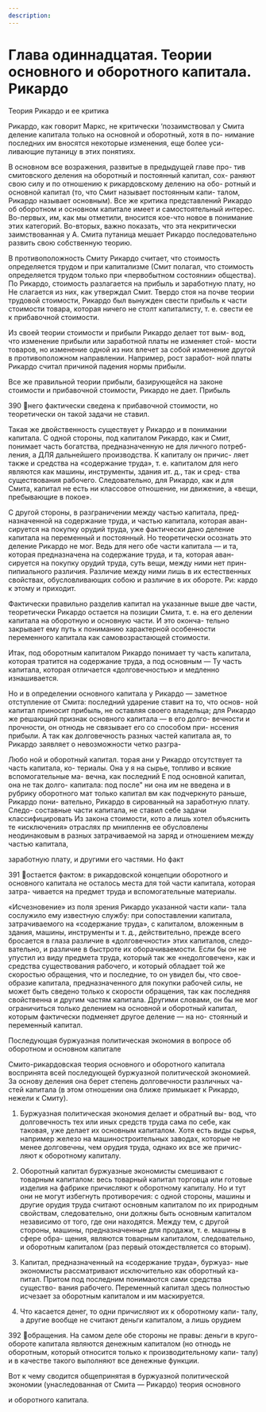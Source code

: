 ```yaml
---
description:
---
```


# Глава одиннадцатая. Теории основного и оборотного капитала. Рикардо

Теория Рикардо и ее критика

Рикардо, как говорит Маркс, не критически ‘позаимствовал у
Смита деление капитала только на основной и оборотный, хотя в по-
нимание последних им вносятся некоторые изменения, еще более уси-
ливающие путаницу в этих понятиях.

В основном все возражения, развитые в предыдущей главе про-
тив смитовского деления на оборотный и постоянный капитал, сох-
раняют свою силу и по отношению к рикардовскому делению на обо-
ротный и основной капитал (то, что Смит называет постоянным капи-
талом, Рикардо называет основным). Все же критика представлений
Рикардо об оборотном и основном капитале имеет и самостоятельный
интерес. Во-первых, им, как мы отметили, вносится кое-что новое
в понимание этих категорий. Во-вторых, важно показать, что эта
некритически заимствованная у А. Смита путаница мешает Рикардо
последовательно развить свою собственную теорию.

В противоположность Смиту Рикардо считает, что стоимость
определяется трудом и при капитализме (Смит полагал, что стоимость
определяется трудом только при «первобытном состоянии» общества).
По Рикардо, стоимость разлагается на прибыль и заработную плату,
но Не слагается из них, как утверждал Смит. Твердо стоя на почве
теории трудовой стоимости, Рикардо был вынужден свести прибыль
к части стоимости товара, которая ничего не столт капиталисту, т. е.
свести ее к прибавочной стоимости.

Из своей теории стоимости и прибыли Рикардо делает тот вым-
вод, что изменение прибыли или заработной платы не изменяет стой-
мости товаров, но изменение одной из них влечет за собой изменение
другой в противоположном направлении. Например, рост заработ-
ной платы Рикардо считал причиной падения нормы прибыли.

Все же правильной теории прибыли, базирующейся на законе
стоимости и прибавочной стоимости, Рикардо не дает. Прибыль

390
него фактически сведена к прибавочной стоимости, но теоретически
он такой задачи не ставил.

Такая же двойственность существует у Рикардо и в понимании
капитала. С одной стороны, под капиталом Рикардо, как и Смит,
понимает часть богатства, предназначенную не для личного потреб-
ления, а ДЛЯ дальнейшего производства. К капиталу он причис-
ляет также и средства на «содержание труда», т. е. капиталом для
него являются как машины, инструменты, здания ит. д., так и сред-
ства существования рабочего. Следовательно, для Рикардо, как и для
Смита, капитал не есть ни классовое отношение, ни движение, а
«вещи, пребывающие в покое».

С другой стороны, в разграничении между частью капитала, пред-
назначенной на содержание труда, и частью капитала, которая аван-
сируется на покупку орудий труда, уже фактически дано деление
капитала на переменный и постоянный. Но теоретически осознать
это деление Рикардо не мог. Ведь для него обе части капитала — и
та, которая предназначена на содержание труда, и та, которая аван-
сируется на покупку орудий труда, суть вещи, между ними нет прин-
пипиального различия. Различие между ними лишь в их естественных
свойствах, обусловливающих собою и различие в их обороте. Ри:
кардо к этому и приходит.

Фактически правильно разделив капитал на указанные выше две
части, теоретически Рикардо остается на позиции Смита, т. е. на его
делении капитала на оборотную и основную части. И это оконча-
тельно закрывает ему путь к пониманию характерной особенности
переменного капитала как самовозрастающей стоимости.

Итак, под оборотным капиталом Рикардо понимает ту часть
капитала, которая тратится на содержание труда, а под основным —
Ту часть капитала, которая отличается «долговечностью» и медленно
изнашивается.

Но и в определении основного капитала у Рикардо — заметное
отступление от Смита: последний ударение ставит на то, что основ-
ной капитал приносит прибыль, не оставляя своего владельца; для
Рикардо же решающий признак основного капитала — в его долго-
вечности и прочности, он отнюдь не связывает его со способом при-
нссения прибыли. А так как долговечность разных частей капитала
ая, то Рикардо заявляет о невозможности четко разгра-

Любо ной и оборотный капитал.
торая ани у Рикардо отсутствует та часть капитала, ко-
териалы. Она у я на сырье, топливо и всякие вспомогательные ма-
вечна, как последний Е под основной капитал, она не так долго-
капитала: под после" ни она им не введена и в рубрику оборотного
мат только капитал вм как подчеркнуто раньше, Рикардо пони-
вательно, Рикардо в сированный на заработную плату. Следо-
составные части капитала, не ставил себе задачи классифицировать
Из закона стоимости, кото а лишь хотел объяснить те «исключения»
отраслях пр мнипленнв ее обусловлены неодинаковым в разных
затрачиваемой на заряд и отношением между частью капитала,

заработную плату, и другими его частями. Но факт

391
остается фактом: в рикардовской концепции оборотного и основного
капитала не осталось места для той части капитала, которая затра-
чивается на предмет труда и вспомогательные материалы.

«Исчезновение» из поля зрения Рикардо указанной части капи-
тала сослужило ему известную службу: при сопоставлении капитала,
затрачиваемого на «содержание труда», с капиталом, вложенным
в здания, машины, инструменты и т. д., действительно, прежде всего
бросается в глаза различие в «долговечности» этих капиталов, следо-
вательно, и различие в быстроте их оборачиваемости. Если бы он
не упустил из виду предмета труда, который так же «недолговечен»,
как и средства существования рабочего, и который обладает той же
скоростью обращения, что и последние, то он увидел бы, что свое-
образие капитала, предназначенного для покупки рабочей силы, не
может быть сведено только к скорости обращения, так как последняя
свойственна и другим частям капитала. Другими словами, он бы
не мог ограничиться только делением на основной и оборотный
капитал, которым фактически подменяет другое деление — на но-
стоянный и переменный капитал.

Последующая буржуазная политическая экономия
в вопросе об оборотном и основном капитале

Смито-рикардовская теория основного и оборотного капитала
воспринята всей последующей буржуазной политической экономией.
За основу деления она берет степень долговечности различных ча-
стей капитала (в этом отношении она ближе примыкает к Рикардо,
нежели к Смиту).

1. Буржуазная политическая экономия делает и обратный вы-
   вод, что долговечность тех или иных средств труда сама по себе,
   как таковая, уже делает их основным капиталом. Хотя есть виды
   сырья, например железо на машиностроительных заводах, которые
   не менее долговечны, чем орудия труда, однако их все же причис-
   ляют к оборотному капиталу.

2. Оборотный капитал буржуазные экономисты смешивают
   с товарным капиталом: весь товарный капитал торговца или готовые
   изделия на фабрике причисляют к оборотному капиталу. Но и тут
   они не могут избегнуть противоречия: с одной стороны, машины и
   другие орудия труда считают основным капиталом по их природным
   свойствам, следовательно, они должны быть основным капиталом
   независимо от того, где они находятся. Между тем, с другой стороны,
   машины, предназначенные для продажи, т. е. машины в сфере обра-
   щения, являются товарным капиталом, следовательно, и оборотным
   капиталом (раз первый отождествляется со вторым).

3. Капитал, предназначенный на «содержание труда», буржуаз-
   ные экономисты рассматривают исключительно как оборотный ка-
   питал. Притом под последним понимаются сами средства существо-
   вания рабочего. Переменный капитал здесь полностью исчезает за
   оборотным капиталом и им маскируется.

4. Что касается денег, то одни причисляют их к оборотному капи-
   талу, а другие вообще не считают деньги капиталом, а лишь орудием

392
обращения. На самом деле обе стороны не правы: деньги в круго-
обороте капитала являются денежным капиталом (но отнюдь не
оборотным, который относится только к производительному капи-
талу) и в качестве такого выполняют все денежные функции.

Вот к чему сводится общепринятая в буржуазной политической
экономии (унаследованная от Смита — Рикардо) теория основного

и оборотного капитала.
